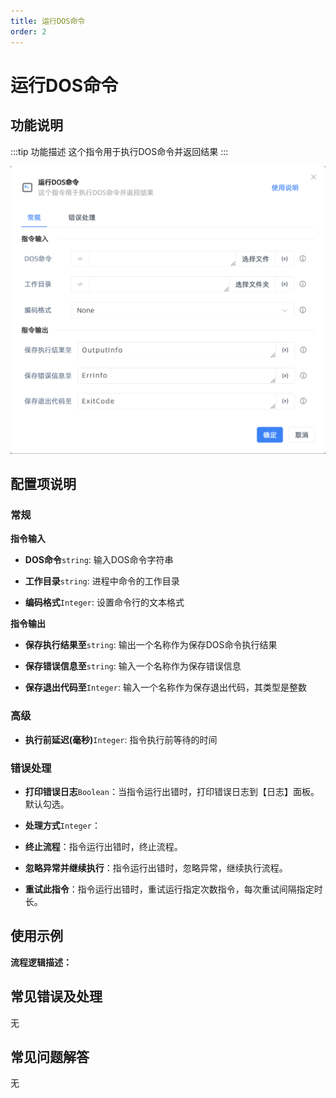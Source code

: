 ```yaml
---
title: 运行DOS命令
order: 2
---
```


# 运行DOS命令

## 功能说明

:::tip 功能描述
这个指令用于执行DOS命令并返回结果
:::

![运行DOS命令](../../assets/运行DOS命令_command.png)

## 配置项说明

### 常规

**指令输入**

- **DOS命令**`string`: 输入DOS命令字符串

- **工作目录**`string`: 进程中命令的工作目录

- **编码格式**`Integer`: 设置命令行的文本格式


**指令输出**

- **保存执行结果至**`string`: 输出一个名称作为保存DOS命令执行结果

- **保存错误信息至**`string`: 输入一个名称作为保存错误信息

- **保存退出代码至**`Integer`: 输入一个名称作为保存退出代码，其类型是整数

### 高级

- **执行前延迟(毫秒)**`Integer`: 指令执行前等待的时间

### 错误处理

- **打印错误日志**`Boolean`：当指令运行出错时，打印错误日志到【日志】面板。默认勾选。

- **处理方式**`Integer`：

 - **终止流程**：指令运行出错时，终止流程。

 - **忽略异常并继续执行**：指令运行出错时，忽略异常，继续执行流程。

 - **重试此指令**：指令运行出错时，重试运行指定次数指令，每次重试间隔指定时长。

## 使用示例

**流程逻辑描述：** 

## 常见错误及处理

无

## 常见问题解答

无

